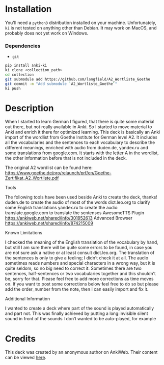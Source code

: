 # Installation

You'll need a `python3` distribution installed on your machine. Unfortunately, `ki` is not tested on anything other than Debian. It may work on MacOS, and probably does not yet work on Windows.

### Dependencies

* `git`

```bash
pip install anki-ki
ki clone <collection_path>
cd collection
git submodule add https://github.com/langfield/A2_Wortliste_Goethe
git commit -m "Add submodule `A2_Wortliste_Goethe`"
ki push
```

# Description

When I started to learn German I figured, that there is quite some material out there, but not really available in Anki. So I started to move material to Anki and enrich it there for optimized learning. This deck is basically an Anki import of the wordlist from Goethe Institute for German level A2. It includes all the vocabularies and the sentences to each vocabulary to describe the different meanings, enriched with audio from duden.de, yandex.ru and some translations from google.com. It starts with the letter A in the wordlist, the other information before that is not included in the deck.

The original A2 wordlist can be found here:
https://www.goethe.de/pro/relaunch/prf/en/Goethe-Zertifikat_A2_Wortliste.pdf

Tools

The following tools have been used beside Anki to create the deck, thanks!
duden.de to create the audio of most of the words
dict.leo.org to clarify some English translations
yandex.ru to create the audio
translate.google.com to translate the sentenses
AwesomeTTS Plugin https://ankiweb.net/shared/info/301952613
Advanced Browser https://ankiweb.net/shared/info/874215009

Known Limitations

I checked the meaning of the English translation of the vocabulary by hand, but still I am sure there will be quite some errors to be found, in case you are not sure ask a native or at least consult dict.leo.org. The translation of the sentences is only to give a feeling; I didn’t check it at all. The audio sometimes reads numbers and special characters in a wrong way, but it is quite seldom, so no big need to correct it. Sometimes there are two sentences, half-sentences or two vocabularies together and this shouldn’t be, sorry for that. Please feel free to add more corrections as time moves on. If you want to post some corrections below feel free to do so but please add the order_number from the note, then I can easily import and fix it. 

Additional Information

I wanted to create a deck where part of the sound is played automatically and part not. This was finally achieved by putting a long invisible silent sound in front of the sounds I don’t wanted to be auto-played, for example <div style="display:none">[sound:_LongSilence.mp3]</div>

# Credits

This deck was created by an anonymous author on AnkiWeb. Their content can be viewed [here](https://ankiweb.net/shared/byauthor/1386119660).

